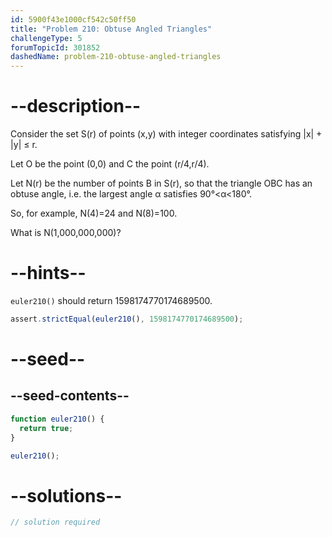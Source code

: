 ```yaml
---
id: 5900f43e1000cf542c50ff50
title: "Problem 210: Obtuse Angled Triangles"
challengeType: 5
forumTopicId: 301852
dashedName: problem-210-obtuse-angled-triangles
---
```


# --description--

Consider the set S(r) of points (x,y) with integer coordinates satisfying |x| + |y| ≤ r.

Let O be the point (0,0) and C the point (r/4,r/4).

Let N(r) be the number of points B in S(r), so that the triangle OBC has an obtuse angle, i.e. the largest angle α satisfies 90°&lt;α&lt;180°.

So, for example, N(4)=24 and N(8)=100.

What is N(1,000,000,000)?

# --hints--

`euler210()` should return 1598174770174689500.

```js
assert.strictEqual(euler210(), 1598174770174689500);
```

# --seed--

## --seed-contents--

```js
function euler210() {
  return true;
}

euler210();
```

# --solutions--

```js
// solution required
```

